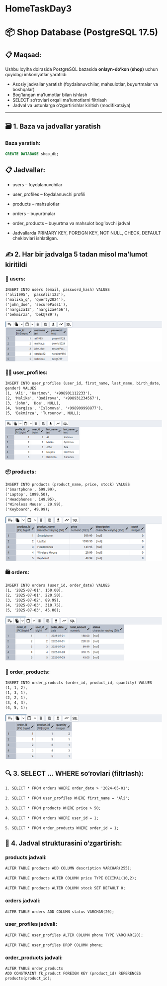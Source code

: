 # HomeTaskDay3

# 📦 Shop Database (PostgreSQL 17.5)

## 📋 Maqsad:

Ushbu loyiha doirasida PostgreSQL bazasida **onlayn-do‘kon (shop)** uchun quyidagi imkoniyatlar yaratildi:

- Asosiy jadvallar yaratish (foydalanuvchilar, mahsulotlar, buyurtmalar va boshqalar)
- Bog‘langan ma’lumotlar bilan ishlash
- SELECT so‘rovlari orqali ma’lumotlarni filtrlash
- Jadval va ustunlarga o‘zgartirishlar kiritish (modifikatsiya)

---

## 🗃️ 1. Baza va jadvallar yaratish

### Baza yaratish:

```sql
CREATE DATABASE shop_db;
```

## 📋 Jadvallar:

- users – foydalanuvchilar

- user_profiles – foydalanuvchi profili

- products – mahsulotlar

- orders – buyurtmalar

- order_products – buyurtma va mahsulot bog‘lovchi jadval

- Jadvallarda PRIMARY KEY, FOREIGN KEY, NOT NULL, CHECK, DEFAULT cheklovlari ishlatilgan.

## ✍️ 2. Har bir jadvalga 5 tadan misol ma’lumot kiritildi

### 👤 users:

```
INSERT INTO users (email, password_hash) VALUES
('ali1995', 'passAli!123'),
('malika_q', 'qwerty2024'),
('john_doe', 'securePass1'),
('nargiza12', 'nargiza#456'),
('bekmirza', 'bek@789');
```

![Rasm](./Pictures/Screenshot_1.png)

### 👨‍💼 user_profiles:

```
INSERT INTO user_profiles (user_id, first_name, last_name, birth_date, gender) VALUES
(1, 'Ali', 'Karimov', '+998901112233'),
(2, 'Malika', 'Qodirova', '+998931234567'),
(3, 'John', 'Doe', NULL),
(4, 'Nargiza', 'Islomova', '+998909998877'),
(5, 'Bekmirza', 'Tursunov', NULL);
```

![Rasm](./Pictures/Screenshot_2.png)

### 📦 products:

```
INSERT INTO products (product_name, price, stock) VALUES
('Smartphone', 599.99),
('Laptop', 1099.50),
('Headphones', 149.95),
('Wireless Mouse', 29.99),
('Keyboard', 49.99);
```

![Rasm](./Pictures/Screenshot_3.png)

### 🛍️ orders:

```
INSERT INTO orders (user_id, order_date) VALUES
(1, '2025-07-01', 150.00),
(2, '2025-07-01', 220.50),
(3, '2025-07-02', 89.99),
(4, '2025-07-03', 310.75),
(5, '2025-07-03', 45.00);
```

![Rasm](./Pictures/Screenshot_4.png)

### 🔗 order_products:

```
INSERT INTO order_products (order_id, product_id, quantity) VALUES
(1, 1, 2),
(1, 3, 1),
(2, 2, 1),
(3, 4, 3),
(4, 5, 1);
```

![Rasm](./Pictures/Screenshot_5.png)

## 🔍 3. SELECT ... WHERE so‘rovlari (filtrlash):

```
1. SELECT * FROM orders WHERE order_date > '2024-05-01';

2. SELECT * FROM user_profiles WHERE first_name = 'Ali';

3. SELECT * FROM products WHERE price > 50;

4. SELECT * FROM orders WHERE user_id = 1;

5. SELECT * FROM order_products WHERE order_id = 1;
```

## 🧾 4. Jadval strukturasini o‘zgartirish:

### products jadvali:

```
ALTER TABLE products ADD COLUMN description VARCHAR(255);

ALTER TABLE products ALTER COLUMN price TYPE DECIMAL(10,2);

ALTER TABLE products ALTER COLUMN stock SET DEFAULT 0;

```

### orders jadvali:

```
ALTER TABLE orders ADD COLUMN status VARCHAR(20);
```

### user_profiles jadvali:

```
ALTER TABLE user_profiles ALTER COLUMN phone TYPE VARCHAR(20);

ALTER TABLE user_profiles DROP COLUMN phone;
```

### order_products jadvali:

```
ALTER TABLE order_products
ADD CONSTRAINT fk_product FOREIGN KEY (product_id) REFERENCES products(product_id);
```

